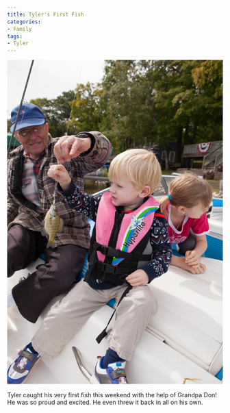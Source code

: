 ```yaml
---
title: Tyler's First Fish
categories:
- Family
tags:
- Tyler
---
```


![](/assets/posts/2014/20140914-125446-2773.jpg)
  



Tyler caught his very first fish this weekend with the help of Grandpa Don! He was so proud and excited. He even threw it back in all on his own.
